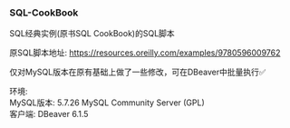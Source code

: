 ### SQL-CookBook
SQL经典实例(原书SQL CookBook)的SQL脚本

原SQL脚本地址: https://resources.oreilly.com/examples/9780596009762  

仅对MySQL版本在原有基础上做了一些修改，可在DBeaver中批量执行✅  

环境:  
MySQL版本: 5.7.26 MySQL Community Server (GPL)  
客户端: DBeaver 6.1.5  
